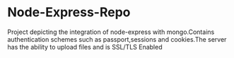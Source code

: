 # Node-Express-Repo
 Project depicting the integration of node-express with mongo.Contains authentication schemes such as passport,sessions and cookies.The server has the ability to upload files and is SSL/TLS Enabled
